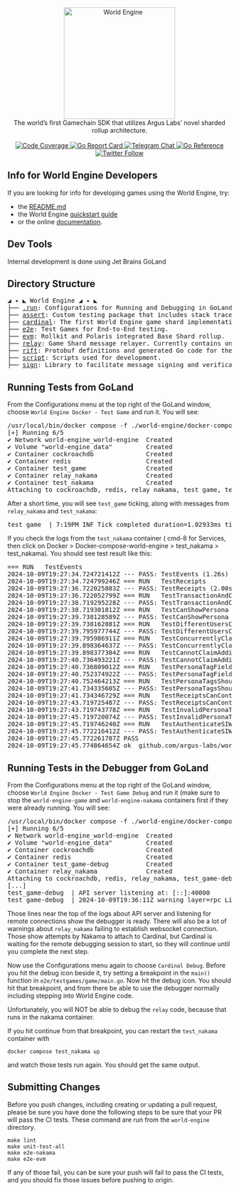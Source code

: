 <div align="center"> <!-- markdownlint-disable-line first-line-heading -->
  <img alt="World Engine" src="https://i.imgur.com/P6YpZCT.png" width=250 />
  <br/>
  The world’s first Gamechain SDK that utilizes Argus Labs’ novel sharded rollup architecture.
  <br/>
  <br/>
  <a href="https://codecov.io/gh/Argus-Labs/world-engine" >
    <img alt="Code Coverage" src="https://codecov.io/gh/Argus-Labs/world-engine/branch/main/graph/badge.svg?token=XMH4P082HZ"/>
  </a>
  <a href="https://goreportcard.com/report/pkg.world.dev/world-engine/cardinal">
    <img src="https://goreportcard.com/badge/pkg.world.dev/world-engine/cardinal" alt="Go Report Card">
  </a>
  <a href="https://t.me/worldengine_dev" target="_blank">
    <img alt="Telegram Chat" src="https://img.shields.io/endpoint?color=neon&logo=telegram&label=chat&url=https%3A%2F%2Ftg.sumanjay.workers.dev%2Fworldengine_dev">
  </a>
  <a href="https://pkg.go.dev/pkg.world.dev/world-engine/cardinal" target="_blank">
    <img src="https://pkg.go.dev/badge/pkg.world.dev/world-engine/cardinal.svg" alt="Go Reference">
  </a>
  <a href="https://x.com/WorldEngineGG" target="_blank">
    <img alt="Twitter Follow" src="https://img.shields.io/twitter/follow/WorldEngineGG">
  </a>
</div>

## Info for World Engine Developers

If you are looking for info for developing games using the World Engine, try:

- the [README.md](./README.md)
- the World Engine [quickstart guide](https://world.dev/quickstart)
- or the online [documentation](https://world.dev).

## Dev Tools

Internal development is done using Jet Brains GoLand

## Directory Structure

<pre>
◢ ✦ ◣ World Engine ◢ ✦ ◣
├── <a href="./.run">.run</a>: Configurations for Running and Debugging in GoLand IDE
├── <a href="./assert">assert</a>: Custom testing package that includes stack traces in errors.
├── <a href="./cardinal">cardinal</a>: The first World Engine game shard implementation.
├── <a href="./e2e">e2e</a>: Test Games for End-to-End testing.
├── <a href="./evm">evm</a>: Rollkit and Polaris integrated Base Shard rollup.
├── <a href="./relay">relay</a>: Game Shard message relayer. Currently contains one implementation using Nakama.
├── <a href="./rift">rift</a>: Protobuf definitions and generated Go code for the World Engine's cross shard messaging protocol.
├── <a href="./scripts">script</a>: Scripts used for development.
├── <a href="./sign">sign</a>: Library to facilitate message signing and verification.
</pre>

## Running Tests from GoLand

From the Configurations menu at the top right of the GoLand window, choose `World Engine Docker - Test Game` and run it. You will see:

<pre>
/usr/local/bin/docker compose -f ./world-engine/docker-compose.yml -p world-engine up --no-deps cockroachdb nakama redis game-debug
[+] Running 6/5
✔ Network world-engine_world-engine  Created                                                                                                                                                                    0.0s
✔ Volume "world-engine_data"         Created                                                                                                                                                                    0.0s
✔ Container cockroachdb              Created                                                                                                                                                                    0.0s
✔ Container redis                    Created                                                                                                                                                                    0.0s
✔ Container test_game                Created                                                                                                                                                                    0.0s
✔ Container relay_nakama             Created                                                                                                                                                                    0.0s
✔ Container test_nakama              Created                                                                                                                                                                    0.0s
Attaching to cockroachdb, redis, relay_nakama, test_game, test_nakama
</pre>

After a short time, you will see `test_game` ticking, along with messages from `relay_nakama` and `test_nakama`:

<pre>
test_game  | 7:19PM INF Tick completed duration=1.02933ms tick=1385 tx_count=0
</pre>

If you check the logs from the `test_nakama` container ( cmd-8 for Services, then click on
Docker > Docker-compose-world-engine > test_nakama > test_nakama). You should see test result like this:

<pre>
=== RUN   TestEvents
2024-10-09T19:27:34.724721412Z --- PASS: TestEvents (1.26s)
2024-10-09T19:27:34.724799246Z === RUN   TestReceipts
2024-10-09T19:27:36.722025883Z --- PASS: TestReceipts (2.00s)
2024-10-09T19:27:36.722052799Z === RUN   TestTransactionAndCQLAndRead
2024-10-09T19:27:38.719295228Z --- PASS: TestTransactionAndCQLAndRead (2.00s)
2024-10-09T19:27:38.719301812Z === RUN   TestCanShowPersona
2024-10-09T19:27:39.738128589Z --- PASS: TestCanShowPersona (1.02s)
2024-10-09T19:27:39.738162881Z === RUN   TestDifferentUsersCannotClaimSamePersonaTag
2024-10-09T19:27:39.795977744Z --- PASS: TestDifferentUsersCannotClaimSamePersonaTag (0.06s)
2024-10-09T19:27:39.795986911Z === RUN   TestConcurrentlyClaimSamePersonaTag
2024-10-09T19:27:39.898364637Z --- PASS: TestConcurrentlyClaimSamePersonaTag (0.10s)
2024-10-09T19:27:39.898377304Z === RUN   TestCannotClaimAdditionalPersonATag
2024-10-09T19:27:40.736493221Z --- PASS: TestCannotClaimAdditionalPersonATag (0.84s)
2024-10-09T19:27:40.736809012Z === RUN   TestPersonaTagFieldCannotBeEmpty
2024-10-09T19:27:40.752374922Z --- PASS: TestPersonaTagFieldCannotBeEmpty (0.02s)
2024-10-09T19:27:40.752464213Z === RUN   TestPersonaTagsShouldBeCaseInsensitive
2024-10-09T19:27:41.734335605Z --- PASS: TestPersonaTagsShouldBeCaseInsensitive (0.98s)
2024-10-09T19:27:41.734346729Z === RUN   TestReceiptsCanContainErrors
2024-10-09T19:27:43.719725487Z --- PASS: TestReceiptsCanContainErrors (1.98s)
2024-10-09T19:27:43.719743778Z === RUN   TestInvalidPersonaTagsAreRejected
2024-10-09T19:27:45.719720074Z --- PASS: TestInvalidPersonaTagsAreRejected (2.00s)
2024-10-09T19:27:45.719746240Z === RUN   TestAuthenticateSIWE
2024-10-09T19:27:45.772216412Z --- PASS: TestAuthenticateSIWE (0.05s)
2024-10-09T19:27:45.772261787Z PASS
2024-10-09T19:27:45.774864654Z ok  github.com/argus-labs/world-engine/e2e/tests/nakama  12.328s</pre>

## Running Tests in the Debugger from GoLand

From the Configurations menu at the top right of the GoLand window, choose `World Engine Docker - Test Game Debug`
and run it (make sure to stop the `world-engine-game` and `world-engine-nakama` containers first if they were already
running. You will see:

<pre>
/usr/local/bin/docker compose -f ./world-engine/docker-compose.yml -p world-engine up --no-deps cockroachdb nakama redis game-debug
[+] Running 6/5
✔ Network world-engine_world-engine  Created                                                                                                                                                                    0.0s
✔ Volume "world-engine_data"         Created                                                                                                                                                                    0.0s
✔ Container cockroachdb              Created                                                                                                                                                                    0.0s
✔ Container redis                    Created                                                                                                                                                                    0.0s
✔ Container test_game-debug          Created                                                                                                                                                                    0.0s
✔ Container relay_nakama             Created                                                                                                                                                                    0.0s
Attaching to cockroachdb, redis, relay_nakama, test_game-debug
[...]
test_game-debug  | API server listening at: [::]:40000
test_game-debug  | 2024-10-09T19:36:11Z warning layer=rpc Listening for remote connections (connections are not authenticated nor encrypted)
</pre>

Those lines near the top of the logs about API server and listening for remote connections show the debugger is ready.
There will also be a lot of warnings about `relay_nakama` failing to establish websocket connection. Those show attempts
by Nakama to attach to Cardinal, but Cardinal is waiting for the remote debugging session to start, so they will continue
until you complete the next step.

Now use the Configurations menu again to choose `Cardinal Debug`. Before you hit the debug icon beside it, try setting
a breakpoint in the `main()` function in `e2e/testgames/game/main.go`. Now hit the debug icon. You should hit that
breakpoint, and from there be able to use the debugger normally including stepping into World Engine code.

Unfortunately, you will NOT be able to debug the `relay` code, because that runs in the nakama container.

If you hit continue from that breakpoint, you can restart the `test_nakama` container with

```shell
docker compose test_nakama up
```

and watch those tests run again. You should get the same output.


## Submitting Changes

Before you push changes, including creating or updating a pull request, please be sure you have done the following 
steps to be sure that your PR will pass the CI tests. These command are run from the `world-engine` directory.

```shell
make lint
make unit-test-all
make e2e-nakama
make e2e-evm
```

If any of those fail, you can be sure your push will fail to pass the CI tests, and you should fix those issues before
pushing to origin.